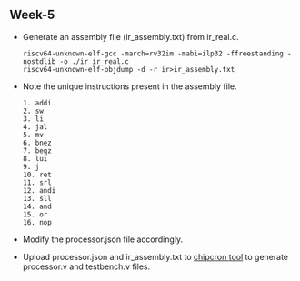 ## Week-5

  - Generate an assembly file (ir_assembly.txt) from ir_real.c.
    ```
    riscv64-unknown-elf-gcc -march=rv32im -mabi=ilp32 -ffreestanding -nostdlib -o ./ir ir_real.c
    riscv64-unknown-elf-objdump -d -r ir>ir_assembly.txt
    ```
  - Note the unique instructions present in the assembly file.
    
    ```
    1. addi
    2. sw
    3. li
    4. jal
    5. mv
    6. bnez
    7. beqz
    8. lui
    9. j
    10. ret
    11. srl
    12. andi
    13. sll
    14. and
    15. or
    16. nop
    ```
  - Modify the processor.json file accordingly.
  - Upload processor.json and ir_assembly.txt to [chipcron tool](http://16.16.202.21) to generate processor.v and testbench.v files.
